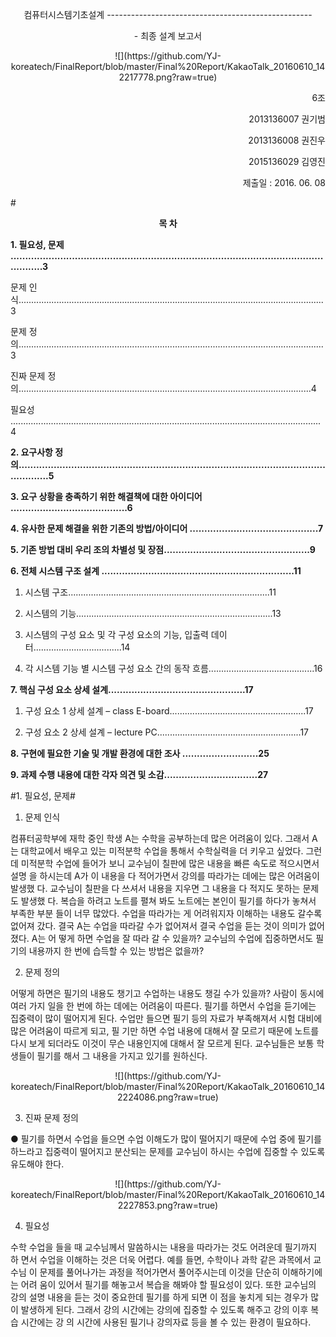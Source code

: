 <p align="center">컴퓨터시스템기초설계 
---------------------------------------------------
<p align="center">- 최종 설계 보고서

<p align="center">
![](https://github.com/YJ-koreatech/FinalReport/blob/master/Final%20Report/KakaoTalk_20160610_142217778.png?raw=true)

<p align="end"> 6조
<p align="end">2013136007 권기범 
<p align="end">2013136008 권진우
<p align="end">2015136029 김영진
<p align="end">제출일 : 2016. 06. 08


#<p align="center">**목 차**

**1. 필요성, 문제 ......................................................................................................................3**

   문제 인식.........................................................................................................................3
 
   문제 정의.........................................................................................................................3
 
   진짜 문제 정의....................................................................................................................4
 
   필요성	...........................................................................................................................4

**2. 요구사항 정의......................................................................................................................5**

**3. 요구 상황을 충족하기 위한 해결책에 대한 아이디어	........................................6**

**4. 유사한 문제 해결을 위한 기존의 방법/아이디어	............................................7**

**5. 기존 방법 대비 우리 조의 차별성 및 장점..................................................9**

**6. 전체 시스템 구조 설계	..................................................................11**

  1) 시스템 구조................................................................................11

  2) 시스템의 기능..............................................................................13

  3) 시스템의 구성 요소 및 각 구성 요소의 기능, 입출력 데이터...................................14

  4) 각 시스템 기능 별 시스템 구성 요소 간의 동작 흐름..........................................16

**7. 핵심 구성 요소 상세 설계...............................................17**

  1) 구성 요소 1 상세 설계 – class E-board......................................................17

  2) 구성 요소 2 상세 설계 – lecture PC.........................................................17

**8. 구현에 필요한 기술 및 개발 환경에 대한 조사	..........................25**

**9. 과제 수행 내용에 대한 각자 의견 및 소감................................27**

#1. 필요성, 문제#
 1) 문제 인식
 
  컴퓨터공학부에 재학 중인 학생 A는 수학을 공부하는데 많은 어려움이 있다. 그래서 A는   대학교에서 배우고 있는 미적분학 수업을 통해서 수학실력을 더 키우고 싶었다. 그런데     미적분학 수업에 들어가 보니 교수님이 칠판에 많은 내용을 빠른 속도로 적으시면서 설명   을 하시는데 A가 이 내용을 다 적어가면서 강의를 따라가는 데에는 많은 어려움이 발생했   다. 교수님이 칠판을 다 쓰셔서 내용을 지우면 그 내용을 다 적지도 못하는 문제도 발생했   다. 복습을 하려고 노트를 펼쳐 봐도 노트에는 본인이 필기를 하다가 놓쳐서 부족한 부분   들이 너무 많았다. 수업을 따라가는 게 어려워지자 이해하는 내용도 갈수록 없어져 갔다.    결국 A는 수업을 따라갈 수가 없어져서 결국 수업을 듣는 것이 의미가 없어졌다. A는 어   떻게 하면 수업을 잘 따라 갈 수 있을까? 교수님의 수업에 집중하면서도 필기의 내용까지   한 번에 습득할 수 있는 방법은 없을까?



 2) 문제 정의
 
 어떻게 하면은 필기의 내용도 챙기고 수업하는 내용도 챙길 수가 있을까?
 사람이 동시에 여러 가지 일을 한 번에 하는 데에는 어려움이 따른다.
 필기를 하면서 수업을 듣기에는 집중력이 많이 떨어지게 된다.
 수업만 들으면 필기 등의 자료가 부족해져서 시험 대비에 많은 어려움이 따르게 되고, 필   기만 하면 수업 내용에 대해서 잘 모르기 때문에 노트를 다시 보게 되더라도 이것이 무슨   내용인지에 대해서 잘 모르게 된다.
 교수님들은 보통 학생들이 필기를 해서 그 내용을 가지고 있기를 원하신다.

<p align="center">
![](https://github.com/YJ-koreatech/FinalReport/blob/master/Final%20Report/KakaoTalk_20160610_142224086.png?raw=true)

3) 진짜 문제 정의
 
 ● 필기를 하면서 수업을 들으면 수업 이해도가 많이 떨어지기 때문에 수업 중에 필기를    하느라고 집중력이 떨어지고 분산되는 문제를 교수님이 하시는 수업에 집중할 수 있도록    유도해야 한다.   

<p align="center">
![](https://github.com/YJ-koreatech/FinalReport/blob/master/Final%20Report/KakaoTalk_20160610_142227853.png?raw=true)
                                              

 4) 필요성
 
  수학 수업을 들을 때 교수님께서 말씀하시는 내용을 따라가는 것도 어려운데 필기까지 하   면서 수업을 이해하는 것은 더욱 어렵다. 예를 들면, 수학이나 과학 같은 과목에서 교수님   이 문제를 풀어나가는 과정을 적어가면서 풀어주시는데 이것을 단순히 이해하기에는 어려   움이 있어서 필기를 해놓고서 복습을 해봐야 할 필요성이 있다. 또한 교수님의 강의 설명   내용을 듣는 것이 중요한데 필기를 하게 되면 이 점을 놓치게 되는 경우가 많이 발생하게   된다. 그래서 강의 시간에는 강의에 집중할 수 있도록 해주고 강의 이후 복습 시간에는 강   의 시간에 사용된 필기나 강의자료 등을 볼 수 있는 환경이 필요하다.  
